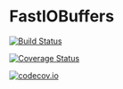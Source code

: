 # FastIOBuffers

[![Build Status](https://travis-ci.org/tkoolen/FastIOBuffers.jl.svg?branch=master)](https://travis-ci.org/tkoolen/FastIOBuffers.jl)

[![Coverage Status](https://coveralls.io/repos/tkoolen/FastIOBuffers.jl/badge.svg?branch=master&service=github)](https://coveralls.io/github/tkoolen/FastIOBuffers.jl?branch=master)

[![codecov.io](http://codecov.io/github/tkoolen/FastIOBuffers.jl/coverage.svg?branch=master)](http://codecov.io/github/tkoolen/FastIOBuffers.jl?branch=master)
